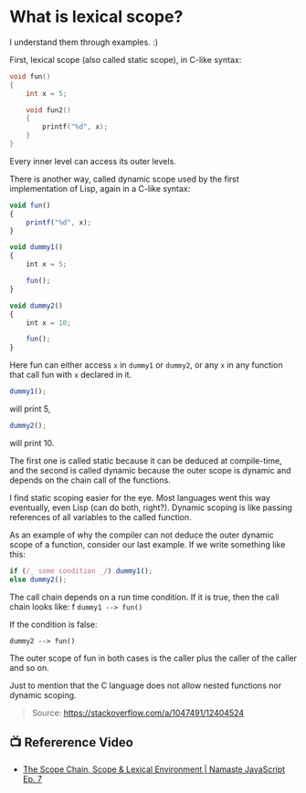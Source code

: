 # **What is lexical scope?**

I understand them through examples. :)

First, lexical scope (also called static scope), in C-like syntax:

```c
void fun()
{
    int x = 5;

    void fun2()
    {
        printf("%d", x);
    }
}

```

Every inner level can access its outer levels.

There is another way, called dynamic scope used by the first implementation of Lisp, again in a C-like syntax:

```js
void fun()
{
    printf("%d", x);
}

void dummy1()
{
    int x = 5;

    fun();
}

void dummy2()
{
    int x = 10;

    fun();
}
```

Here fun can either access `x` in `dummy1` or `dummy2`, or any `x` in any function that call fun with `x` declared in it.

```js
dummy1();
```

will print 5,

```js
dummy2();
```

will print 10.

The first one is called static because it can be deduced at compile-time, and the second is called dynamic because the outer scope is dynamic and depends on the chain call of the functions.

I find static scoping easier for the eye. Most languages went this way eventually, even Lisp (can do both, right?). Dynamic scoping is like passing references of all variables to the called function.

As an example of why the compiler can not deduce the outer dynamic scope of a function, consider our last example. If we write something like this:

```js
if (/_ some condition _/) dummy1();
else dummy2();
```

The call chain depends on a run time condition. If it is true, then the call chain looks like:
f
`dummy1 --> fun()`

If the condition is false:

`dummy2 --> fun()`

The outer scope of fun in both cases is the caller plus the caller of the caller and so on.

Just to mention that the C language does not allow nested functions nor dynamic scoping.

> Source: https://stackoverflow.com/a/1047491/12404524

## 📺 Refererence Video

- [The Scope Chain, Scope & Lexical Environment | Namaste JavaScript Ep. 7
  ](https://youtu.be/uH-tVP8MUs8)
